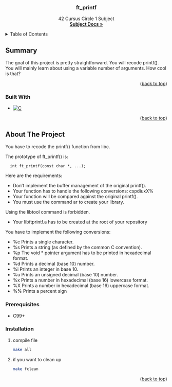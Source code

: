 <br />
<div align="center">
<h3 align="center">ft_printf</h3>
  <p align="center">
    42 Cursus Circle 1 Subject
    <br />
    <a href="https://cdn.intra.42.fr/pdf/pdf/102774/en.subject.pdf"><strong>Subject Docs »</strong></a>
    <br />
  </p>
</div>

<details>
  <summary>Table of Contents</summary>
  <ol>
    <li>
      <a href="#summary">Summary</a>
      <ul>
        <li><a href="#built-with">Built With</a></li>
      </ul>
    </li>
    <li>
      <a href="#about-the-project">About the Project</a>
      <ul>
        <li><a href="#prerequisites">Prerequisites</a></li>
        <li><a href="#installation">Installation</a></li>
      </ul>
    </li>
  </ol>
</details>


## Summary
The goal of this project is pretty straightforward. 
You will recode printf().
You will mainly learn about using a variable number of arguments. How cool is that?

<p align="right">(<a href="#readme-top">back to top</a>)</p>



### Built With
* [![C][C-shield]][C-url]

<p align="right">(<a href="#readme-top">back to top</a>)</p>


## About The Project

You have to recode the printf() function from libc.

The prototype of ft_printf() is:
```
  int ft_printf(const char *, ...);
```

Here are the requirements:

* Don’t implement the buffer management of the original printf().
* Your function has to handle the following conversions: cspdiuxX%
* Your function will be compared against the original printf().
* You must use the command ar to create your library.

Using the libtool command is forbidden.

* Your libftprintf.a has to be created at the root of your repository

You have to implement the following conversions:

* %c Prints a single character.
* %s Prints a string (as defined by the common C convention).
* %p The void * pointer argument has to be printed in hexadecimal format.
* %d Prints a decimal (base 10) number.
* %i Prints an integer in base 10.
* %u Prints an unsigned decimal (base 10) number.
* %x Prints a number in hexadecimal (base 16) lowercase format.
* %X Prints a number in hexadecimal (base 16) uppercase format.
* %% Prints a percent sign

### Prerequisites

* C99+

### Installation

1. compile file
   ```sh
   make all
   ```
2. if you want to clean up
    ```sh
    make fclean
    ```

<p align="right">(<a href="#readme-top">back to top</a>)</p>

<!-- MARKDOWN LINKS & IMAGES -->
<!-- https://www.markdownguide.org/basic-syntax/#reference-style-links -->
[C-shield]: https://img.shields.io/badge/C-35495E?style=for-the-badge&logo=c&logoColor=White
[C-url]: https://www.open-std.org/jtc1/sc22/wg14/www/docs/n2731.pdf
